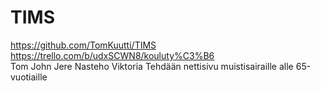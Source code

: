 # TIMS
https://github.com/TomKuutti/TIMS <br>
https://trello.com/b/udxSCWN8/kouluty%C3%B6<br>
Tom John Jere Nasteho Viktoria
Tehdään nettisivu muistisairaille alle 65-vuotiaille
